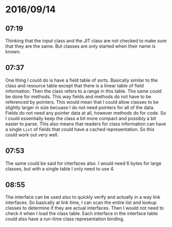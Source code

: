 # 2016/09/14

## 07:19

Thinking that the input class and the JIT class are not checked to make sure
that they are the same. But classes are only started when their name is known.

## 07:37

One thing I could do is have a field table of sorts. Basically similar to
the class and resource table except that there is a linear table of field
information. Then the class refers to a range in this table. The same could
be done for methods. This way fields and methods do not have to be referenced
by pointers. This would mean that I could allow classes to be slightly larger
in size becuase I do not need pointers for all of the data. Fields do not
need any pointer data at all, however methods do for code. So I could
essentially keep the class a bit more compact and possibly a bit easier to
parse. This also means that readers for class information can have a single
`List` of fields that could have a cached representation. So this could
work out very well.

## 07:53

The same could be said for interfaces also. I would need 6 bytes for large
classes, but with a single table I only need to use 4.

## 08:55

The interface can be used also to quickly verify and actually in a way link
interfaces. So basically at link time, I can scan the entire list and lookup
classes to determine if they are actual interfaces. Then I would not need to
check it when I load the class table. Each interface in the interface table
could also have a run-time class representation binding.

